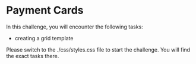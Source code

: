 # Payment Cards

In this challenge, you will encounter the following tasks:

- creating a grid template

Please switch to the ./css/styles.css file to start the challenge. You will find the exact tasks there.

